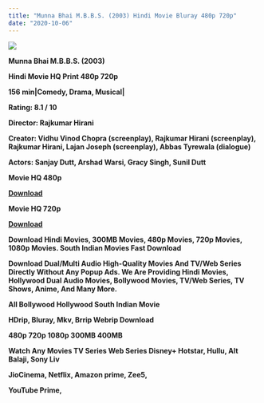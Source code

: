```yaml
---
title: "Munna Bhai M.B.B.S. (2003) Hindi Movie Bluray 480p 720p"
date: "2020-10-06"
---
```


[**![](https://1.bp.blogspot.com/-4dWw_tSEfQ0/X0egE9vJ5cI/AAAAAAAAEn8/i4aFJ2Pu0Hkg91M127idyZ0m9QkKelmJgCLcBGAsYHQ/s1600/images{2deb609f52c527dc8b4fbab26c6d0bae2964b23de7178cabf97238dc1868ff55}252864{2deb609f52c527dc8b4fbab26c6d0bae2964b23de7178cabf97238dc1868ff55}2529.webp)**](https://1.bp.blogspot.com/-4dWw_tSEfQ0/X0egE9vJ5cI/AAAAAAAAEn8/i4aFJ2Pu0Hkg91M127idyZ0m9QkKelmJgCLcBGAsYHQ/s1600/images{2deb609f52c527dc8b4fbab26c6d0bae2964b23de7178cabf97238dc1868ff55}252864{2deb609f52c527dc8b4fbab26c6d0bae2964b23de7178cabf97238dc1868ff55}2529.webp)

**Munna Bhai M.B.B.S. (2003)**

**Hindi Movie HQ Print 480p 720p**

**156 min|Comedy, Drama, Musical|**

**Rating: 8.1 / 10** 

**Director: Rajkumar Hirani**

**Creator: Vidhu Vinod Chopra (screenplay), Rajkumar Hirani (screenplay), Rajkumar Hirani, Lajan Joseph (screenplay), Abbas Tyrewala (dialogue)**

**Actors: Sanjay Dutt, Arshad Warsi, Gracy Singh, Sunil Dutt**

 **Movie HQ 480p** 

**[Download](https://myglinks.xyz/7350)**

 **Movie HQ 720p** 

**[Download](https://myglinks.xyz/7351)**

**Download Hindi Movies, 300MB Movies, 480p Movies, 720p Movies, 1080p Movies. South Indian Movies Fast Download**

**Download Dual/Multi Audio High-Quality Movies And TV/Web Series Directly Without Any Popup Ads. We Are Providing Hindi Movies, Hollywood Dual Audio Movies, Bollywood Movies, TV/Web Series, TV Shows, Anime, And Many More.**

**All Bollywood Hollywood South Indian Movie**

**HDrip, Bluray, Mkv, Brrip Webrip Download**

**480p 720p 1080p 300MB 400MB** 

**Watch Any Movies TV Series Web Series Disney+ Hotstar, Hullu, Alt Balaji, Sony Liv**

**JioCinema, Netflix, Amazon prime, Zee5,**

**YouTube Prime,**
